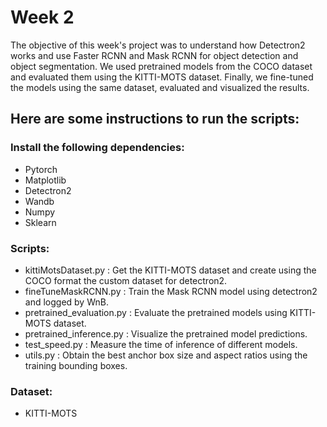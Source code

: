 # Week 2
The objective of this week's project was to understand how Detectron2 works and use Faster RCNN and Mask RCNN for object detection and object segmentation. 
We used pretrained models from the COCO dataset and evaluated them using the KITTI-MOTS dataset. Finally, we fine-tuned the models using the same dataset, 
evaluated and visualized the results.
## Here are some instructions to run the scripts:
### Install the following dependencies:
* Pytorch
* Matplotlib
* Detectron2
* Wandb
* Numpy
* Sklearn
### Scripts:
* kittiMotsDataset.py	: Get the KITTI-MOTS dataset and create using the COCO format the custom dataset for detectron2.
* fineTuneMaskRCNN.py	: Train the Mask RCNN model using detectron2 and logged by WnB.
* pretrained_evaluation.py	: Evaluate the pretrained models using KITTI-MOTS dataset.
* pretrained_inference.py	: Visualize the pretrained model predictions.
* test_speed.py	: Measure the time of inference of different models.
* utils.py	: Obtain the best anchor box size and aspect ratios using the training bounding boxes.
### Dataset:
* KITTI-MOTS